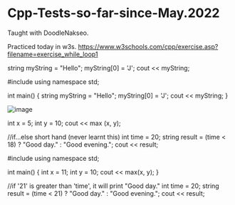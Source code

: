 # Cpp-Tests-so-far-since-May.2022
Taught with DoodleNakseo.

Practiced today in w3s. https://www.w3schools.com/cpp/exercise.asp?filename=exercise_while_loop1

string myString = "Hello";
myString[0] = 'J';
cout << myString;


#include <iostream>
using namespace std;

int main() {
    string myString = "Hello";
    myString[0] = 'J';
    cout << myString;
}


![image](https://github.com/Bluecode77732/Cpp-Tests-so-far-since-May.2022/assets/63056375/99ba2e98-d2e9-44b2-8637-3df5617abf38)


int x = 5;
int y = 10;
cout << 
max
(x, y);


//if...else short hand (never learnt this)
  int time = 20;
  string result = (time < 18) ? "Good day." : "Good evening.";
  cout << result; 


#include <iostream>
using namespace std;

int main() {
    int x = 11;
    int y = 10;
    cout << max(x, y);
}


//if '21' is greater than 'time', it will print "Good day."
int time = 20;
string result = (time < 21) ? "Good day." : "Good evening."; 
cout << result; 


